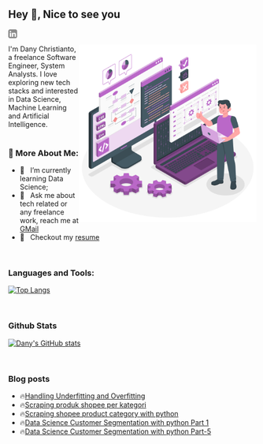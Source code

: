 ## Hey 👋, Nice to see you
<a href='https://www.linkedin.com/in/danychristianto/'><img align='left' alt="linkedin" src="https://raw.githubusercontent.com/noufath/noufath/main/assets/linkedin.svg" height='18px'/></a> <br>

<a href="https://storyset.com/technology">
<img align="right" alt="Technology illustrations by Storyset" src="https://raw.githubusercontent.com/noufath/noufath/main/assets/programmer.svg" width="360px"/></a>
I'm Dany Christianto, a freelance Software Engineer, System Analysts. I love exploring new tech stacks and interested in Data Science, Machine Learning and Artificial Intelligence. 
<br/>
<br/>


  
### 🧐 More About Me:
- 🌱 &nbsp; I’m currently learning Data Science; 
- 💼 &nbsp; Ask me about tech related or any freelance work, reach me at [GMail](mailto:danychristianto@gmail.com)
- 📝 &nbsp; Checkout my [resume]()


<br>

### Languages and Tools:
[![Top Langs](https://github-readme-stats.vercel.app/api/top-langs/?username=noufath)](https://github.com/noufath/github-readme-stats)

<br>


### Github Stats
[![Dany's GitHub stats](https://github-readme-stats.vercel.app/api?username=noufath)](https://github.com/noufath/github-readme-stats)

<br>

### Blog posts
<!-- BLOG-POST-LIST:START -->
 - 🔥[Handling Underfitting and Overfitting](https://danynotes.github.io/data%20science/2022/02/02/handling-underfitting-and-overfitting.html)
 - 🔥[Scraping produk shopee per kategori](https://danynotes.github.io/scraping/2021/09/12/scraping-shopee-product-by-category.html)
 - 🔥[Scraping shopee product category with python](https://danynotes.github.io/scraping/2021/08/17/scraping-shopee-category-product.html)
 - 🔥[Data Science Customer Segmentation with python Part 1](https://danynotes.github.io/data%20science/2021/07/19/customer-segmentation-with-python.html)
 - 🔥[Data Science Customer Segmentation with python Part-5](https://danynotes.github.io/data%20science/2021/07/19/customer-segmentation-with-python-part5.html)<!-- BLOG-POST-LIST:END -->


